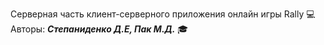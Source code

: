 Серверная часть клиент-серверного приложения онлайн игры Rally 💻    
Авторы: ***Степаниденко Д.Е, Пак М.Д.*** 🎓
